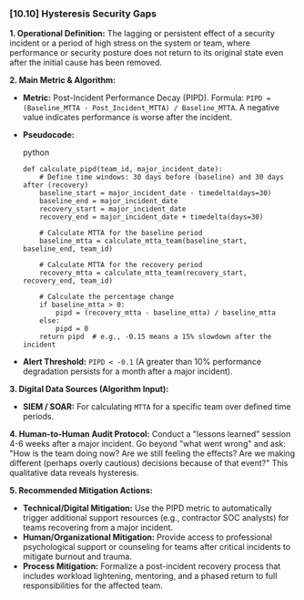 ### **[10.10] Hysteresis Security Gaps**

**1. Operational Definition:**
The lagging or persistent effect of a security incident or a period of high stress on the system or team, where performance or security posture does not return to its original state even after the initial cause has been removed.

**2. Main Metric & Algorithm:**

- **Metric:** Post-Incident Performance Decay (PIPD). Formula: `PIPD = (Baseline_MTTA - Post_Incident_MTTA) / Baseline_MTTA`. A negative value indicates performance is worse after the incident.

- **Pseudocode:**

  python

  ```
  def calculate_pipd(team_id, major_incident_date):
      # Define time windows: 30 days before (baseline) and 30 days after (recovery)
      baseline_start = major_incident_date - timedelta(days=30)
      baseline_end = major_incident_date
      recovery_start = major_incident_date
      recovery_end = major_incident_date + timedelta(days=30)
      
      # Calculate MTTA for the baseline period
      baseline_mtta = calculate_mtta_team(baseline_start, baseline_end, team_id)
      
      # Calculate MTTA for the recovery period
      recovery_mtta = calculate_mtta_team(recovery_start, recovery_end, team_id)
      
      # Calculate the percentage change
      if baseline_mtta > 0:
          pipd = (recovery_mtta - baseline_mtta) / baseline_mtta
      else:
          pipd = 0
      return pipd  # e.g., -0.15 means a 15% slowdown after the incident
  ```

  

- **Alert Threshold:** `PIPD < -0.1` (A greater than 10% performance degradation persists for a month after a major incident).

**3. Digital Data Sources (Algorithm Input):**

- **SIEM / SOAR:** For calculating `MTTA` for a specific team over defined time periods.

**4. Human-to-Human Audit Protocol:**
Conduct a "lessons learned" session 4-6 weeks after a major incident. Go beyond "what went wrong" and ask: "How is the team doing now? Are we still feeling the effects? Are we making different (perhaps overly cautious) decisions because of that event?" This qualitative data reveals hysteresis.

**5. Recommended Mitigation Actions:**

- **Technical/Digital Mitigation:** Use the PIPD metric to automatically trigger additional support resources (e.g., contractor SOC analysts) for teams recovering from a major incident.
- **Human/Organizational Mitigation:** Provide access to professional psychological support or counseling for teams after critical incidents to mitigate burnout and trauma.
- **Process Mitigation:** Formalize a post-incident recovery process that includes workload lightening, mentoring, and a phased return to full responsibilities for the affected team.